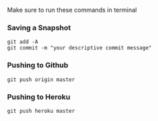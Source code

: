 Make sure to run these commands in terminal 

### Saving a Snapshot 

```
git add -A
git commit -m "your descriptive commit message"
```


### Pushing to Github
```
git push origin master
```

### Pushing to Heroku 
```
git push heroku master
```
